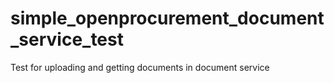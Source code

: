 # simple_openprocurement_document_service_test
Test for uploading and getting documents in document service
